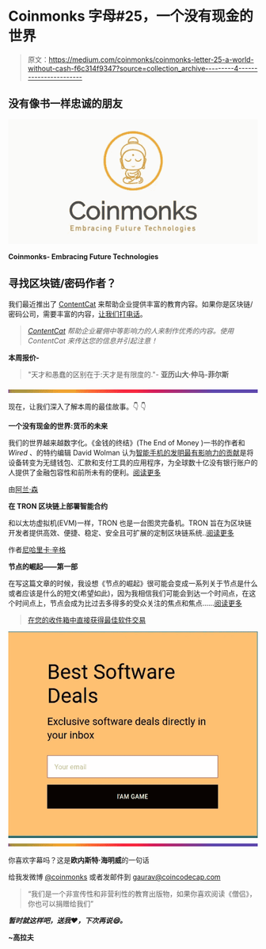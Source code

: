 # Coinmonks 字母#25，一个没有现金的世界

> 原文：<https://medium.com/coinmonks/coinmonks-letter-25-a-world-without-cash-f6c314f9347?source=collection_archive---------4----------------------->

## 没有像书一样忠诚的朋友

![](img/bf5077be8267e5ec2de60909e4b1a7c1.png)

**Coinmonks- Embracing Future Technologies**

## **寻找区块链/密码作者？**

我们最近推出了 [ContentCat](https://contentcat.me/) 来帮助企业提供丰富的教育内容。如果你是区块链/密码公司，需要丰富的内容，[让我们打电话](https://calendly.com/contentcat/30min/)。

> [*ContentCat*](https://contentcat.me/) *帮助企业雇佣中等影响力的人来制作优秀的内容。使用 ContentCat 来传达您的信息并引起注意！*

**本周报价-**

> "天才和愚蠢的区别在于:天才是有限度的."- **亚历山大·仲马-菲尔斯**

![](img/bbd4c520f7a63777145b65e0ebc51cba.png)

现在，让我们深入了解本周的最佳故事。👇 👇

**一个没有现金的世界:货币的未来**

我们的世界越来越数字化。《金钱的终结》(The End of Money )一书的作者和 *Wired* 、的特约编辑 David Wolman 认为[智能手机的发明最有影响力的贡献](https://www.fastcompany.com/1679478/the-problems-with-cash-how-to-get-paper-money-out-of-our-lives)是将设备转变为无缝钱包、汇款和支付工具的应用程序，为全球数十亿没有银行账户的人提供了金融包容性和前所未有的便利。[阅读更多](/coinmonks/a-world-without-cash-the-future-of-money-ca12b31ae9bf)

由[阿兰·森](https://medium.com/u/c8d7ab23df8b?source=post_page-----f6c314f9347--------------------------------)

**在 TRON 区块链上部署智能合约**

和以太坊虚拟机(EVM)一样，TRON 也是一台图灵完备机。TRON 旨在为区块链开发者提供高效、便捷、稳定、安全且可扩展的定制区块链系统..[阅读更多](/coinmonks/deploy-smart-contract-on-tron-blockchain-204f895917c6)

作者[尼哈里卡·辛格](https://medium.com/u/44716129d0a2?source=post_page-----f6c314f9347--------------------------------)

**节点的崛起——第一部**

在写这篇文章的时候，我设想《节点的崛起》很可能会变成一系列关于节点是什么或者应该是什么的短文(希望如此)，因为我相信我们可能会到达一个时间点，在这个时间点上，节点会成为比过去多得多的受众关注的焦点和焦点……[阅读更多](/coinmonks/rise-of-the-nodes-part-one-7f9d9130c800)

> [在您的收件箱中直接获得最佳软件交易](https://coincodecap.com/?utm_source=coinmonks)

[![](img/7c0b3dfdcbfea594cc0ae7d4f9bf6fcb.png)](https://coincodecap.com/?utm_source=coinmonks)![](img/bbd4c520f7a63777145b65e0ebc51cba.png)

你喜欢字幕吗？这是**欧内斯特·海明威**的一句话

给我发微博 [@coinmonks](https://twitter.com/coinmonks) 或者发邮件到 gaurav@coincodecap.com

> “我们是一个非宣传性和非营利性的教育出版物，如果你喜欢阅读《僧侣》，你也可以捐赠给我们”

***暂时就这样吧，送我❤️，下次再说😄。***

**~高拉夫**